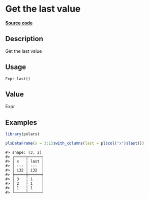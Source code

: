 
# Get the last value

[**Source code**](https://github.com/pola-rs/r-polars/tree/main/R/after-wrappers.R#L20)

## Description

Get the last value

## Usage

<pre><code class='language-R'>Expr_last()
</code></pre>

## Value

Expr

## Examples

``` r
library(polars)

pl$DataFrame(x = 3:1)$with_columns(last = pl$col("x")$last())
```

    #> shape: (3, 2)
    #> ┌─────┬──────┐
    #> │ x   ┆ last │
    #> │ --- ┆ ---  │
    #> │ i32 ┆ i32  │
    #> ╞═════╪══════╡
    #> │ 3   ┆ 1    │
    #> │ 2   ┆ 1    │
    #> │ 1   ┆ 1    │
    #> └─────┴──────┘
